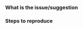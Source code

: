 ### What is the issue/suggestion
<!-- Consider adding screenshots if possible. -->

### Steps to reproduce
